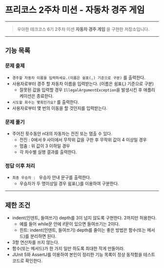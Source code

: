 # 프리코스 2주차 미션 - 자동차 경주 게임

---
> 우아한 테크코스 6기 2주차 미션 **자동차 경주 게임** 을 구현한 저장소입니다.
---

## 기능 목록

### 문제 출제 

- `경주할 자동차 이름을 입력하세요.(이름은 쉼표(,) 기준으로 구분)` 를 출력한다.
- 사용자로부터 경주 할 자동차 이름을 입력받는다. (이름은 쉼표(,) 기준으로 구분)
  - 잘못된 값을 입력할 경우 `IllegalArgumentException`을 발생시킨 후 애플리케이션은 종료한다.
- `시도할 회수는 몇회인가요?` 를 출력한다. 
- 사용자로부터 몇 번의 이동을 할 것인지를 입력받는다. 

### 문제 풀기

- 주어진 횟수동안 n대의 자동차는 전진 또는 멈출 수 있다. 
  - 전진 : 0에서 9 사이에서 무작위 값을 구한 후 무작위 값이 4 이상일 경우
  - 멈춤 : 위 값이 3 이하일 경우
  - 각 차수별 실행 결과를 출력한다.

### 정답 이후 처리
- `최종 우승자 : ` 우승자 안내 문구를 출력한다. 
  - 우승자가 두 명이상일 경우 쉼표(,)를 이용하여 구분한다. 

---

## 제한 조건 

- indent(인덴트, 들여쓰기) depth를 3이 넘지 않도록 구현한다. 2까지만 허용한다.
  - 예를 들어 while문 안에 if문이 있으면 들여쓰기는 2이다.
  - 힌트: indent(인덴트, 들여쓰기) depth를 줄이는 좋은 방법은 함수(또는 메서드)를 분리하면 된다.
- 3항 연산자를 쓰지 않는다.
- 함수(또는 메서드)가 한 가지 일만 하도록 최대한 작게 만들어라.
- JUnit 5와 AssertJ를 이용하여 본인이 정리한 기능 목록이 정상 동작함을 테스트 코드로 확인한다. 


    